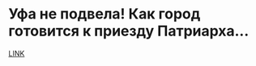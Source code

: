# Уфа не подвела! Как город готовится к приезду Патриарха... 



[LINK](https://varlamov.ru/1760027.html)